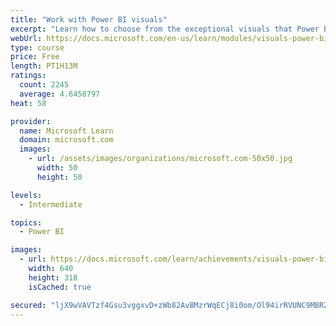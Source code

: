 ```yaml
---
title: "Work with Power BI visuals"
excerpt: "Learn how to choose from the exceptional visuals that Power BI makes available to you. Formatting visuals will direct the user’s attention to exactly where you want it, while helping to make the visual easier to read and interpret. You will also learn about how to use key performance indicators (KPIs)."
webUrl: https://docs.microsoft.com/en-us/learn/modules/visuals-power-bi/
type: course
price: Free
length: PT1H13M
ratings:
  count: 2245
  average: 4.6458797
heat: 58

provider:
  name: Microsoft Learn
  domain: microsoft.com
  images:
    - url: /assets/images/organizations/microsoft.com-50x50.jpg
      width: 50
      height: 50

levels:
  - Intermediate

topics:
  - Power BI

images:
  - url: https://docs.microsoft.com/learn/achievements/visuals-power-bi-social.png
    width: 640
    height: 318
    isCached: true

secured: "ljX9wVAVTzf4Gsu3vggxvD+zWb82AvBMzrWqECj8i0om/Ol94irRVUNC9MBR2kcertaZo09cR6rlCxd9WoxQcgAltiN1IGWKlUES/bGnh8p6G8pd3avLiSPOwdVW2d86YIpcxuxst22gi5SyWRAyh4PaP7h6Ps9OB6KiL2cU9DGTbDlDkuHLUr4UrTpPmQTWf/aaqZBlj5i4FtSRcuSNfJ/OcCRksHlaDPxnmfRyRSsn+jCQ6ZtKHL8fPmBDj2to9748A4mICl4GW0xlylpxa3OLzaDpsVY9ZqODxY7BUFrD9F2uT6ARNNR5+uH9rgP256sn+rJFnkuhMqHrsghegNyUG1gETNg/7jlwUvgnq3SLOmK546mxYUKU8hebwWI2Px2mS3xo2PyEkFmudMV2dIQ6ECyGCJWvUlWdA09HF7E=;yaBo6t9LrsMjYEv5Q78enA=="
---
```


